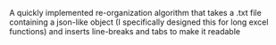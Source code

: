 A quickly implemented re-organization algorithm that takes a .txt file containing a json-like object (I specifically designed this for long excel functions) and inserts line-breaks and tabs to make it readable
